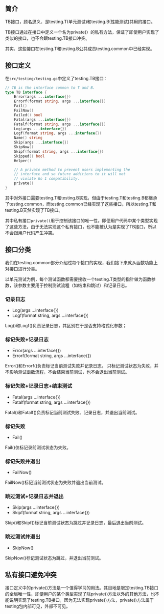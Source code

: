 ## 简介
TB接口，顾名思义，是testing.T(单元测试)和testing.B(性能测试)共用的接口。

TB接口通过在接口中定义一个名为private(）的私有方法，保证了即使用户实现了类似的接口，也不会跟testing.TB接口冲突。

其实，这些接口在testing.T和testing.B公共成员testing.common中已经实现。

## 接口定义
在`src/testing/testing.go`中定义了testing.TB接口：
```go
// TB is the interface common to T and B.
type TB interface {
	Error(args ...interface{})
	Errorf(format string, args ...interface{})
	Fail()
	FailNow()
	Failed() bool
	Fatal(args ...interface{})
	Fatalf(format string, args ...interface{})
	Log(args ...interface{})
	Logf(format string, args ...interface{})
	Name() string
	Skip(args ...interface{})
	SkipNow()
	Skipf(format string, args ...interface{})
	Skipped() bool
	Helper()

	// A private method to prevent users implementing the
	// interface and so future additions to it will not
	// violate Go 1 compatibility.
	private()
}
```
其中对外接口需要testing.T和testing.B实现，但由于testing.T和testing.B都继承了testing.common，而testing.common已经实现了这些接口，所以testing.T和testing.B天然实现了TB接口。

其中私有接口`private()`用于控制该接口的唯一性，即便用户代码中某个类型实现了这些方法，由于无法实现这个私有接口，也不能被认为是实现了TB接口，所以不会跟用户代码产生冲突。

## 接口分类
我们在testing.common部分介绍过每个接口的实现，我们接下来就从函数功能上对接口进行分类。

以单元测试为例，每个测试函数都需要接收一个testing.T类型的指针做为函数参数，该参数主要用于控制测试流程（如结束和跳过）和记录日志。

### 记录日志
* Log(args ...interface{})
* Logf(format string, args ...interface{})

Log()和Logf()负责记录日志，其区别在于是否支持格式化参数；

### 标记失败+记录日志
* Error(args ...interface{})
* Errorf(format string, args ...interface{})

Error()和Errorf()负责标记当前测试失败并记录日志。
只标记测试状态为失败，并不影响测试函数流程，不会结束当前测试，也不会退出当前测试。

### 标记失败+记录日志+结束测试
* Fatal(args ...interface{})
* Fatalf(format string, args ...interface{})

Fatal()和Fatalf()负责标记当前测试失败、记录日志，并退出当前测试。

### 标记失败
* Fail()

Fail()仅标记录前测试状态为失败。

### 标记失败并退出
* FailNow()

FailNow()标记当前测试状态为失败并退出当前测试。

### 跳过测试+记录日志并退出
* Skip(args ...interface{})
* Skipf(format string, args ...interface{})

Skip()和Skipf()标记当前测试状态为跳过并记录日志，最后退出当前测试。

### 跳过测试并退出
* SkipNow()

SkipNow()标记测试状态为跳过，并退出当前测试。

## 私有接口避免冲突
接口定义中的private()方法是一个值得学习的用法。其目地是限定testing.TB接口的全局唯一性，即便用户的某个类型实现了除private()方法以外的其他方法，也不能说明实现了testing.TB接口，因为无法实现private()方法，private()方法属于testing包内部可见，外部不可见。
